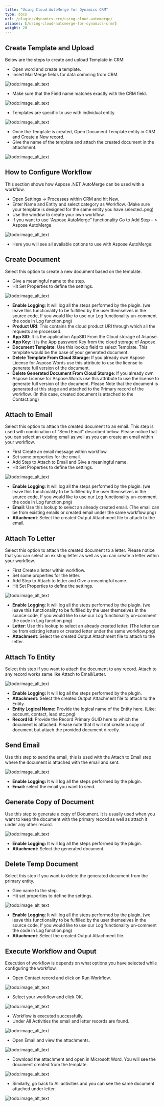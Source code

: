 ```yaml
---
title: "Using Cloud AutoMerge for Dynamics CRM"
type: docs
url: /plugins/dynamics-crm/using-cloud-automerge/
aliases: [/using-cloud-automerge-for-dynamics-crm/]
weight: 20
---
```


## Create Template and Upload

Below are the steps to create and upload Template in CRM

- Open word and create a template.
- Insert MailMerge fields for data comming from CRM. 

![todo:image_alt_text](using-cloud-automerge-for-dynamics-crm_1.png)

- Make sure that the Field name matches exactly with the CRM field. 

![todo:image_alt_text](using-cloud-automerge-for-dynamics-crm_2.png)

- Templates are specific to use with individual entity. 

![todo:image_alt_text](using-cloud-automerge-for-dynamics-crm_3.png)

- Once the Template is created, Open Document Template entity in CRM and Create a New record.
- Give the name of the template and attach the created document in the attachment. 

![todo:image_alt_text](using-cloud-automerge-for-dynamics-crm_4.png)

## How to Configure Workflow

This section shows how Aspose .NET AutoMerge can be used with a workflow.

- Open Settings -> Processes within CRM and hit New.
- Enter Name and Entity and select category as Workflow. (Make sure your template is designed for the same entity you have selected..png)
- Use the window to create your own workflow.
- If you want to use “Aspose AutoMerge” functionality Go to Add Step – > Aspose AutoMerge

![todo:image_alt_text](using-cloud-automerge-for-dynamics-crm_5.png)

- Here you will see all available options to use with Aspose AutoMerge:

## Create Document

Select this option to create a new document based on the template.

- Give a meaningful name to the step.
- Hit Set Properties to define the settings. 

![todo:image_alt_text](using-cloud-automerge-for-dynamics-crm_6.png)

- **Enable Logging**: It will log all the steps performed by the plugin. (we leave this functionality to be fulfilled by the user themselves in the source code, If you would like to use our Log functionality un-comment the code in Log function.png)
- **Product URI**: This contains the cloud product URI through which all the requests are processed.
- **App SID**: It is the application AppSID From the Cloud storage of Aspose.
- **App Key**: It is the App password Key from the cloud storage of Aspose.
- **Document Template**: Use this lookup field to select Template. This template would be the base of your generated document.
- **Delete Template From Cloud Storage**: If you already own Aspose License for Aspose.Words use this attribute to use the license to generate full version of the document.
- **Delete Generated Document From Cloud Storage**: If you already own Aspose License for Aspose.Words use this attribute to use the license to generate full version of the document.
  Please Note that the document is generated at this stage and attached to the Primary record of the workflow. (In this case, created document is attached to the Contact.png)

## Attach to Email

Select this option to attach the created document to an email. This step is used with combination of "Send Email" described below. Please notice that you can select an existing email as well as you can create an email within your workflow.

- First Create an email message within workflow.
- Set some properties for the email.
- Add Step to Attach to Email and Give a meaningful name.
- Hit Set Properties to define the settings. 

![todo:image_alt_text](using-cloud-automerge-for-dynamics-crm_7.png)

- **Enable Logging**: It will log all the steps performed by the plugin. (we leave this functionality to be fulfilled by the user themselves in the source code, If you would like to use our Log functionality un-comment the code in Log function.png)
- **Email**: Use this lookup to select an already created email. (The email can be from existing emails or created email under the same workflow.png)
- **Attachment**: Select the created Output Attachment file to attach to the email.

## Attach To Letter

Select this option to attach the created document to a letter. Please notice that you can select an existing letter as well as you can create a letter within your workflow.

- First Create a letter within workflow.
- Set some properties for the letter.
- Add Step to Attach to letter and Give a meaningful name.
- Hit Set Properties to define the settings. 

![todo:image_alt_text](using-cloud-automerge-for-dynamics-crm_8.png)

- **Enable Logging**: It will log all the steps performed by the plugin. (we leave this functionality to be fulfilled by the user themselves in the source code, If you would like to use our Log functionality un-comment the code in Log function.png)
- **Letter**: Use this lookup to select an already created letter. (The letter can be from existing letters or created letter under the same workflow.png)
- **Attachment**: Select the created Output Attachment file to attach to the letter.

## Attach To Entity

Select this step if you want to attach the document to any record. Attach to any record works same like Attach to Email/Letter.

![todo:image_alt_text](using-cloud-automerge-for-dynamics-crm_9.png)

- **Enable Logging:** It will log all the steps performed by the plugin.
- **Attachment:** Select the created Output Attachment file to attach to the Entity.
- **Entity Logical Name:** Provide the logical name of the Entity here. (Like: account, contact, lead etc.png)
- **Record Id:** Provide the Record Primary GUID here to which the document is attached. Please note that it will not create a copy of document but attach the provided document directly.

## Send Email

Use this step to send the email, this is used with the Attach to Email step where the document is attached with the email and sent.

![todo:image_alt_text](using-cloud-automerge-for-dynamics-crm_10.png)

- **Enable Logging:** It will log all the steps performed by the plugin.
- **Email:** select the email you want to send.

## Generate Copy of Document

Use this step to generate a copy of Document. It is usually used when you want to keep the document with the primary record as well as attach it under any other record.

![todo:image_alt_text](using-cloud-automerge-for-dynamics-crm_11.png)

- **Enable Logging:** It will log all the steps performed by the plugin.
- **Attachment:** Select the generated document.

## Delete Temp Document

Select this step if you want to delete the generated document from the primary entity.

- Give name to the step.
- Hit set properties to define the settings. 

![todo:image_alt_text](using-cloud-automerge-for-dynamics-crm_12.png)

- **Enable Logging**: It will log all the steps performed by the plugin. (we leave this functionality to be fulfilled by the user themselves in the source code, If you would like to use our Log functionality un-comment the code in Log function.png)
- **Attachment**: Select the created Output Attachment file.

## Execute Workflow and Ouput

Execution of workflow is depends on what options you have selected while configuring the workflow.

- Open Contact record and click on Run Workflow. 

![todo:image_alt_text](using-cloud-automerge-for-dynamics-crm_13.png)

- Select your workflow and click OK. 

![todo:image_alt_text](using-cloud-automerge-for-dynamics-crm_14.png)

- Workflow is executed successfully.
- Under All Activities the email and letter records are found. 

![todo:image_alt_text](using-cloud-automerge-for-dynamics-crm_15.png)

- Open Email and view the attachments. 

![todo:image_alt_text](using-cloud-automerge-for-dynamics-crm_16.png)

- Download the attachment and open in Microsoft Word. You will see the document created from the template. 

![todo:image_alt_text](using-cloud-automerge-for-dynamics-crm_17.png)

- Similarly, go back to All activities and you can see the same document attached under letter. 

![todo:image_alt_text](using-cloud-automerge-for-dynamics-crm_18.png)
